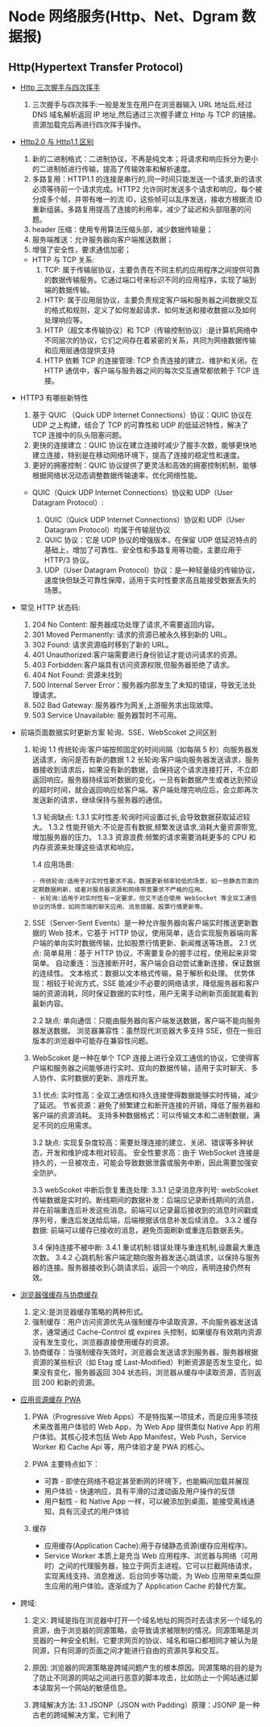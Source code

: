 <!--
 * @Author: TerryMin
 * @Date: 2023-01-02 09:51:15
 * @LastEditors: TerryMin
 * @LastEditTime: 2025-04-06 07:15:50
 * @Description: file not
-->

# Node 网络服务(Http、Net、Dgram 数据报)

## Http(Hypertext Transfer Protocol)

- [Http 三次握手与四次挥手](https://www.cnblogs.com/terrymin/p/14554404.html)

  1. 三次握手与四次挥手:一般是发生在用户在浏览器输入 URL 地址后,经过 DNS 域名解析返回 IP 地址,然后通过三次握手建立 Http 与 TCP 的链接。资源加载完后再进行四次挥手操作。

- [ Http2.0 与 Http1.1 区别](https://www.cnblogs.com/terrymin/articles/14010138.html)

  1. 新的二进制格式：二进制协议，不再是纯文本；将请求和响应拆分为更小的二进制帧进行传输，提高了传输效率和解析速度。
  2. 多路复用：HTTP1.1 的连接是串行的,同一时间只能发送一个请求,新的请求必须等待前一个请求完成。HTTP2 允许同时发送多个请求和响应，每个被分成多个帧，并带有唯一的流 ID，这些帧可以乱序发送，接收方根据流 ID 重新组装。多路复用提高了连接的利用率，减少了延迟和头部阻塞的问题。
  3. header 压缩：使用专用算法压缩头部，减少数据传输量；
  4. 服务端推送：允许服务器向客户端推送数据；
  5. 增强了安全性，要求通信加密；

  - HTTP 与 TCP 关系:
    1. TCP: 属于传输层协议，主要负责在不同主机的应用程序之间提供可靠的数据传输服务。它通过端口号来标识不同的应用程序，实现了端到端的数据传输。
    2. HTTP: 属于应用层协议，主要负责规定客户端和服务器之间数据交互的格式和规则，定义了如何发起请求、如何发送和接收数据以及如何处理响应等。
    3. HTTP（超文本传输协议）和 TCP（传输控制协议）:是计算机网络中不同层次的协议，它们之间存在着紧密的关系，共同为网络数据传输和应用层通信提供支持
    4. HTTP 依赖 TCP 的连接管理: TCP 负责连接的建立、维护和关闭。在 HTTP 通信中，客户端与服务器之间的每次交互通常都依赖于 TCP 连接。

- HTTP3 有哪些新特性

  1.  基于 QUIC （Quick UDP Internet Connections）协议：QUIC 协议在 UDP 之上构建，结合了 TCP 的可靠性和 UDP 的低延迟特性，解决了 TCP 连接中的队头阻塞问题。
  2.  更快的连接建立：QUIC 协议在建立连接时减少了握手次数，能够更快地建立连接，特别是在移动网络环境下，提高了连接的稳定性和速度。
  3.  更好的拥塞控制：QUIC 协议提供了更灵活和高效的拥塞控制机制，能够根据网络状况动态调整数据传输速率，优化网络性能。

  - QUIC（Quick UDP Internet Connections）协议和 UDP（User Datagram Protocol）:

    1.  QUIC（Quick UDP Internet Connections）协议和 UDP（User Datagram Protocol）均属于传输层协议
    2.  QUIC 协议：它是 UDP 协议的增强版本，在保留 UDP 低延迟特点的基础上，增加了可靠性、安全性和多路复用等功能，主要应用于 HTTP/3 协议。
    3.  UDP（User Datagram Protocol）协议：是一种轻量级的传输协议，速度快但缺乏可靠性保障，适用于实时性要求高且能接受数据丢失的场景。

- 常见 HTTP 状态码:

  1.  204 No Content: 服务器成功处理了请求,不需要返回内容。
  2.  301 Moved Permanently: 请求的资源已被永久移到新的 URL。
  3.  302 Found: 请求资源临时移到了新的 URL。
  4.  401 Unauthorized:客户端需要进行身份验证才能访问请求的资源。
  5.  403 Forbidden:客户端具有访问资源权限,但服务器拒绝了请求。
  6.  404 Not Found: 资源未找到
  7.  500 Internal Server Error：服务器内部发生了未知的错误，导致无法处理请求。
  8.  502 Bad Gateway: 服务器作为网关,上游服务求出现故障。
  9.  503 Service Unavailable: 服务器暂时不可用。

- 前端页面数据实时更新方案 轮询、SSE、WebScoket 之间区别

  1.  轮询
      1.1 传统轮询:客户端按照固定的时间间隔（如每隔 5 秒）向服务器发送请求，询问是否有新的数据
      1.2 长轮询:客户端向服务器发送请求，服务器接收到请求后，如果没有新的数据，会保持这个请求连接打开，不立即返回响应。服务器持续监听数据的变化，一旦有新数据产生或者达到预设的超时时间，就会返回响应给客户端。客户端处理完响应后，会立即再次发送新的请求，继续保持与服务器的通信。

      1.3 轮询缺点:
      1.3.1 实时性差:轮询时间设置过长,会导致数据获取延迟较大。
      1.3.2 性能开销大:不论是否有数据,频繁发送请求,消耗大量资源带宽,增加服务器的压力。
      1.3.3 资源浪费:频繁的请求需要消耗更多的 CPU 和内存资源来处理这些请求和响应。

      1.4 应用场景:

          - 传统轮询:适用于对实时性要求不高，数据更新频率较低的场景，如一些静态页面的定期数据刷新，或者对服务器资源和网络带宽要求不严格的应用。
          - 长轮询:适用于对实时性有一定要求，但又不适合使用 WebSocket 等全双工通信协议的场景，如网页端的聊天应用、消息提醒、股票行情更新等。

  2.  SSE（Server-Sent Events）是一种允许服务器向客户端实时推送更新数据的 Web 技术，它基于 HTTP 协议，使用简单，适合实现服务器端向客户端的单向实时数据传输，比如股票行情更新、新闻推送等场景。
      2.1 优点:
      简单易用：基于 HTTP 协议，不需要复杂的握手过程，使用起来非常简单。
      自动重连：当连接断开时，客户端会自动尝试重新连接，保证数据的连续性。
      文本格式：数据以文本格式传输，易于解析和处理。
      优势体现：相较于轮询方式，SSE 能减少不必要的网络请求，降低服务器和客户端的资源消耗，同时保证数据的实时性，用户无需手动刷新页面就能看到最新内容。

      2.2 缺点:
      单向通信：只能由服务器向客户端发送数据，客户端不能向服务器发送数据。
      浏览器兼容性：虽然现代浏览器大多支持 SSE，但在一些旧版本的浏览器中可能存在兼容性问题。

  3.  WebScoket 是一种在单个 TCP 连接上进行全双工通信的协议，它使得客户端和服务器之间能够进行实时、双向的数据传输，适用于实时聊天、多人协作、实时数据的更新、游戏开发。

      3.1 优点:
      实时性高：全双工通信和持久连接使得数据能够实时传输，减少了延迟。
      节省资源：避免了频繁建立和断开连接的开销，降低了服务器和客户端的资源消耗。
      支持多种数据格式：可以传输文本和二进制数据，满足不同的应用需求。

      3.2 缺点:
      实现复杂度较高：需要处理连接的建立、关闭、错误等多种状态，开发和维护成本相对较高。
      安全性要求高：由于 WebSocket 连接是持久的，一旦被攻击，可能会导致数据泄露或服务中断，因此需要加强安全防护。

      3.3 webScoket 中断后恢复重连处理:
      3.3.1 记录消息序列号: webScoket 传输数据是实时的。断线期间的数据补发：后端应记录断线期间的消息，并在前端重连后补发这些消息。前端可以记录最后接收到的消息时间戳或序列号，重连后发送给后端，后端根据该信息补发后续消息。
      3.3.2 缓存数据: 前端可以缓存已接收的消息，避免页面刷新或重连后数据丢失。

      3.4 保持连接不被中断:
      3.4.1 重试机制:错误处理与重连机制,设置最大重连次数。
      3.4.2 心跳机制:客户端定期向服务器发送心跳请求，以保持与服务器的连接。服务器接收到心跳请求后，返回一个响应，表明连接仍然有效。

- [浏览器强缓存与协商缓存](https://www.cnblogs.com/terrymin/p/13717855.html)

  1. 定义:是浏览器缓存策略的两种形式。
  2. 强制缓存：用户访问资源优先从强制缓存中读取资源，不向服务器发送请求，通常通过 Cache-Control 或 expires 头控制，如果缓存有效期内资源没有发生变化，浏览器直接使用缓存的资源。
  3. 协商缓存：当强制缓存失效时，浏览器会发送请求到服务器，服务器根据资源的某些标识（如 Etag 或 Last-Modified）判断资源是否发生变化，如果没有变化，服务器返回 304 状态码，浏览器从缓存中读取资源，否则返回 200 和新的资源。

- [应用资源缓存 PWA](https://segmentfault.com/a/1190000041564624)

  1. PWA（Progressive Web Apps）不是特指某一项技术，而是应用多项技术来改善用户体验的 Web App，为 Web App 提供类似 Native App 的用户体验。其核心技术包括 Web App Manifest，Web Push，Service Worker 和 Cache Api 等，用户体验才是 PWA 的核心。

  2. PWA 主要特点如下：

     - 可靠 - 即使在网络不稳定甚至断网的环境下，也能瞬间加载并展现
     - 用户体验 - 快速响应，具有平滑的过渡动画及用户操作的反馈
     - 用户黏性 - 和 Native App 一样，可以被添加到桌面，能接受离线通知，具有沉浸式的用户体验

  3. 缓存
     - 应用缓存(Application Cache):用于存储静态资源(缓存应用程序)。
     - Service Worker 本质上是充当 Web 应用程序、浏览器与网络（可用时）之间的代理服务器，独立于网页主进程。它可以拦截网络请求，实现离线支持、消息推送、后台同步等功能，为 Web 应用带来类似原生应用的用户体验。逐渐成为了 Application Cache 的替代方案。

- 跨域:

  1.  定义: 跨域是指在浏览器中打开一个域名地址的网页时去请求另一个域名的资源，由于浏览器的同源策略，会导致请求被限制的情况。同源策略是浏览器的一种安全机制，它要求网页的协议、域名和端口都相同才被认为是同源，只有同源的页面之间才能进行自由的资源共享和交互。

  2.  原因: 浏览器的同源策略是跨域问题产生的根本原因。同源策略的目的是为了防止不同源的网站之间进行恶意的脚本攻击，比如防止一个网站通过脚本读取另一个网站的敏感信息。

  3.  跨域解决方法:
      3.1 JSONP（JSON with Padding）原理：JSONP 是一种古老的跨域解决方案，它利用了 <script> 标签的 src 属性不受同源策略限制的特点。优点：兼容性好，几乎所有的浏览器都支持。

      3.2 CORS（Cross-Origin Resource Sharing）原理：CORS 是一种现代的跨域解决方案，它是 W3C 标准，允许浏览器和服务器进行跨域通信。当浏览器发起跨域请求时，会在请求头中添加一个 Origin 字段，用于标识请求的来源。服务器收到请求后，会根据自身的配置，在响应头中添加 Access-Control-Allow-Origin 等相关字段，来告诉浏览器是否允许该跨域请求。优点：支持所有的 HTTP 请求方法，是 W3C 标准，安全性高。缺点：需要服务器端进行配置，对于一些旧版本的浏览器可能不支持。

      3.3 代理服务器 原理：代理服务器是一种在服务器端进行跨域请求的解决方案。在开发环境中，可以使用开发服务器（如 Webpack Dev Server、Vite 等）的代理功能，将前端的请求转发到目标服务器。在生产环境中，可以使用 Nginx 等服务器软件作为代理服务器，将客户端的请求转发到后端服务器，从而绕过浏览器的同源策略。优点：可以在服务器端进行统一的跨域处理，不需要在前端进行额外的配置。缺点：需要额外的服务器资源，增加了系统的复杂性。

      3.4 注意: 前端通过代理方式解决跨域的原因:是利用了服务器之间不受同源策略限制的特点，通过代理服务器转发请求，从而绕过了浏览器的跨域限制。

- CDN 作用和原理

  1. 定义：CDN 即内容分发网络，是一种通过在网络各处放置节点服务器，从而更高效地向用户提供内容的分布式网络系统。
  2. CDN 的作用
     2.1 加速内容传输
     2.2 减轻源服务器压力
     2.3 提高内容可用性和可靠性
     2.4 提升用户体验
  3. CDN 的原理
     3.1 内容缓存：源服务器把内容推送到 CDN 网络的各个节点服务器，节点服务器根据缓存策略，将经常访问的内容缓存起来。如网站的 logo、导航栏等静态资源，会被缓存到 CDN 节点。
     3.2 用户请求路由：用户请求内容时，浏览器先向本地 DNS 服务器查询域名对应的 IP 地址。CDN 的智能 DNS 解析系统会根据用户的地理位置、网络状况、服务器负载等因素，返回距离用户最近、负载较轻的 CDN 节点服务器的 IP 地址。这样用户的请求就被路由到合适的节点服务器上。
     3.3 内容交付：用户与选定的 CDN 节点服务器建立连接后，服务器将缓存的内容发送给用户。如果节点服务器上没有用户请求的内容，就会向源服务器请求获取，并将内容缓存到本地后再发送给用户，同时更新缓存策略，以便后续相同请求能直接从本地缓存获取。

## Webscoket

## TCP(Transmission Control Protocol)

## UDP(User Datagram Protocol)

